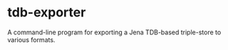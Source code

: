# tdb-exporter
A command-line program for exporting a Jena TDB-based triple-store to various formats.
